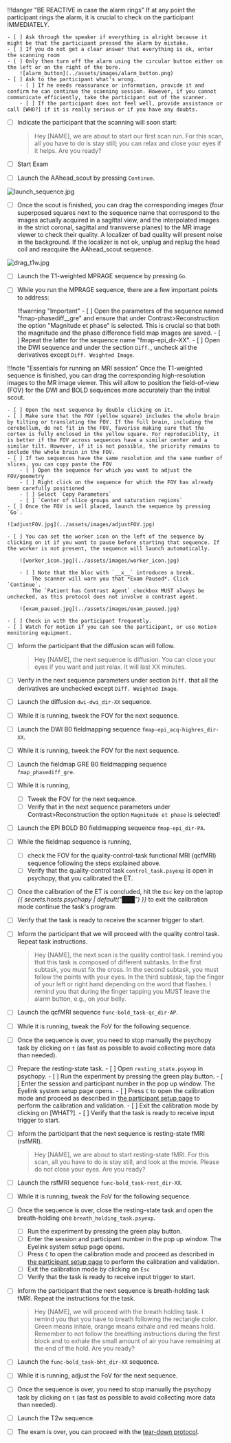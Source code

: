 
!!!danger "BE REACTIVE in case the alarm rings"
    If at any point the participant rings the alarm, it is crucial to check on the participant IMMEDIATELY.

    - [ ] Ask through the speaker if everything is alright because it might be that the participant pressed the alarm by mistake.
    - [ ] If you do not get a clear answer that everything is ok, enter the scanning room 
    - [ ] Only then turn off the alarm using the circular button either on the left or on the right of the bore.
        ![alarm_button](../assets/images/alarm_button.png)
    - [ ] Ask to the participant what's wrong. 
        - [ ] If he needs reassurance or information, provide it and confirm he can continue the scanning session. However, if you cannot communicate efficiently, take the participant out of the scanner.
        - [ ] If the participant does not feel well, provide assistance or call [WHO?] if it is really serious or if you have any doubts.

- [ ] Indicate the participant that the scanning will soon start:

    > Hey [NAME], we are about to start our first scan run.
    > For this scan, all you have to do is stay still; you can relax and close your eyes if it helps.
    > Are you ready?

- [ ] Start Exam
- [ ] Launch the AAhead_scout by pressing `Continue`.

![launch_sequence.jpg](../assets/images/launch_sequence.jpg)

- [ ] Once the scout is finished, you can drag the corresponding images (four superposed squares next to the sequence name that correspond to the images actually acquired in a sagittal view, and the interpolated images in the strict coronal, sagittal and transverse planes) to the MR image viewer to check their quality. A localizer of bad quality will present noise in the background. If the localizer is not ok, unplug and replug the head coil and reacquire the AAhead_scout sequence.

![drag_t1w.jpg](../assets/images/drag_t1w.jpg)

- [ ] Launch the T1-weighted MPRAGE sequence by pressing `Go`.
- [ ] While you run the MPRAGE sequence, there are a few important points to address:


    !!!warning "Important"
        - [ ] Open the parameters of the sequence named "fmap-phasediff__gre" and ensure that under Contrast>Reconstruction the option "Magnitude et phase" is selected. This is crucial so that both the magnitude and the phase difference field map images are saved.
        - [ ] Repeat the latter for the sequence name "fmap-epi_dir-XX".
        - [ ] Open the DWI sequence and under the section `Diff.`, uncheck all the derivatives except `Diff. Weighted Image`.

!!!note "Essentials for running an MRI session"
    Once the T1-weighted sequence is finished, you can drag the corresponding high-resolution images to the MR image viewer. This will allow to position the field-of-view (FOV) for the DWI and BOLD sequences more accurately than the initial scout.
        
    - [ ] Open the next sequence by double clicking on it.
    - [ ] Make sure that the FOV (yellow square) includes the whole brain by tilting or translating the FOV. If the full brain, including the cerebellum, do not fit in the FOV, favorise making sure that the cortex is fully enclosed in the yellow square. For reproduciblity, it is better if the FOV across sequences have a similar center and a similar tilt. However, if it is not possible, the priority remains to include the whole brain in the FOV. 
    - [ ] If two sequences have the same resolution and the same number of slices, you can copy paste the FOV
        - [ ] Open the sequence for which you want to adjust the FOV/geometry
        - [ ] Right click on the sequence for which the FOV has already been carefully positioned
        - [ ] Select `Copy Parameters`
        - [ ] `Center of slice groups and saturation regions`
    - [ ] Once the FOV is well placed, launch the sequence by pressing `Go`.

    ![adjustFOV.jpg](../assets/images/adjustFOV.jpg)

    - [ ] You can set the worker icon on the left of the sequence by clicking on it if you want to pause before starting that sequence. If the worker is not present, the sequence will launch automatically.

        ![worker_icon.jpg](../assets/images/worker_icon.jpg)

        - [ ] Note that the bloc with `__x__` introduces a break.
            The scanner will warn you that *Exam Paused*. Click `Continue`.
            The `Patient has Contrast Agent` checkbox MUST always be unchecked, as this protocol does not involve a contrast agent.

        ![exam_paused.jpg](../assets/images/exam_paused.jpg)

    - [ ] Check in with the participant frequently.
    - [ ] Watch for motion if you can see the participant, or use motion monitoring equipment.

- [ ] Inform the participant that the diffusion scan will follow.

    > Hey [NAME], the next sequence is diffusion. You can close your eyes if you want and just relax.
    > It will last XX minutes.

- [ ] Verify in the next sequence parameters under section `Diff.` that all the derivatives are unchecked except `Diff. Weighted Image`.
- [ ] Launch the diffusion `dwi-dwi_dir-XX` sequence.
- [ ] While it is running, tweek the FOV for the next sequence.
- [ ] Launch the DWI B0 fieldmapping sequence `fmap-epi_acq-highres_dir-XX`.
- [ ] While it is running, tweek the FOV for the next sequence.
- [ ] Launch the fieldmap GRE B0 fieldmapping sequence `fmap_phasediff_gre`.
- [ ] While it is running, 
    - [ ] Tweek the FOV for the next sequence.
    - [ ] Verify that in the next sequence parameters under Contrast>Reconstruction the option `Magnitude et phase` is selected!
- [ ] Launch the EPI BOLD B0 fieldmapping sequence `fmap-epi_dir-PA`. 
- [ ] While the fieldmap sequence is running,
    - [ ] check the FOV for the quality-control-task functional MRI (qcfMRI) sequence following the steps explained above.
    - [ ] Verify that the quality-control task `control_task.psyexp` is open in psychopy, that you calibrated the ET.
- [ ] Once the calibration of the ET is concluded, hit the `Esc` key on the laptop *{{ secrets.hosts.psychopy | default("███") }}* to exit the calibration mode continue the task's program.
- [ ] Verify that the task is ready to receive the scanner trigger to start.
- [ ] Inform the participant that we will proceed with the quality control task. Repeat task instructions.

    > Hey [NAME], the next scan is the quality control task.
    > I remind you that this task is composed of different subtasks.
    > In the first subtask, you must fix the cross.
    > In the second subtask, you must follow the points with your eyes. 
    > In the third subtask, tap the finger of your left or right hand depending on the word that flashes.
    > I remind you that during the finger tapping you MUST leave the alarm button, e.g., on your belly.

- [ ] Launch the qcfMRI sequence `func-bold_task-qc_dir-AP`.
- [ ] While it is running, tweak the FoV for the following sequence.
- [ ] Once the sequence is over, you need to stop manually the psychopy task by clicking on `t` (as fast as possible to avoid collecting more data than needed).
- [ ] Prepare the resting-state task.
        - [ ] Open `resting_state.psyexp` in psychopy.
        - [ ] Run the experiment by pressing the green play button. 
        - [ ] Enter the session and participant number in the pop up window. The Eyelink system setup page opens.
        - [ ] Press `C` to open the calibration mode and proceed as described in [the participant setup page](./participant-prep.md) to perform the calibration and validation.
        - [ ] Exit the calibration mode by clicking on [WHAT?].
        - [ ] Verify that the task is ready to receive input trigger to start.
- [ ] Inform the participant that the next sequence is resting-state fMRI (rsfMRI).

    > Hey [NAME], we are about to start resting-state fMRI.
    > For this scan, all you have to do is stay still, and look at the movie.
    > Please do not close your eyes.
    > Are you ready?

- [ ] Launch the rsfMRI sequence `func-bold_task-rest_dir-XX`.
- [ ] While it is running, tweak the FoV for the following sequence.
- [ ] Once the sequence is over, close the resting-state task and open the breath-holding one `breath_holding_task.psyexp`.
    - [ ] Run the experiment by pressing the green play button. 
    - [ ] Enter the session and participant number in the pop up window. The Eyelink system setup page opens.
    - [ ] Press `C` to open the calibration mode and proceed as described in [the participant setup page](./participant-prep.md) to perform the calibration and validation.
    - [ ] Exit the calibration mode by clicking on `Esc`
    - [ ] Verify that the task is ready to receive input trigger to start.

- [ ] Inform the participant that the next sequence is breath-holding task fMRI. Repeat the instructions for the task.

    > Hey [NAME], we will proceed with the breath holding task.
    > I remind you that you have to breath following the rectangle color.
    > Green means inhale, orange means exhale and red means hold.
    > Remember to not follow the breathing instructions during the first block and to exhale the small amount of air you have remaining at the end of the hold.
    > Are you ready?

- [ ] Launch the `func-bold_task-bht_dir-XX` sequence.
- [ ] While it is running, adjust the FoV for the next sequence. 
- [ ] Once the sequence is over, you need to stop manually the psychopy task by clicking on `t` (as fast as possible to avoid collecting more data than needed).
- [ ] Launch the T2w sequence.
- [ ] The exam is over, you can proceed with the [tear-down protocol](./tear-down.md).
